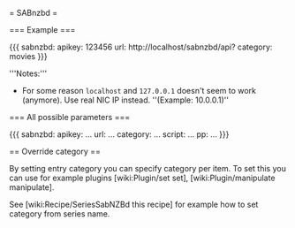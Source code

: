 = SABnzbd =

=== Example ===

{{{
sabnzbd:
  apikey: 123456
  url: http://localhost/sabnzbd/api?
  category: movies
}}}

'''Notes:'''

 * For some reason `localhost` and `127.0.0.1` doesn't seem to work (anymore). Use real NIC IP instead. ''(Example: 10.0.0.1)''

=== All possible parameters ===

{{{
sabnzbd:
  apikey: ...
  url: ...
  category: ...
  script: ...
  pp: ...
}}}

== Override category ==

By setting entry category you can specify category per item. To set this you can use for example plugins [wiki:Plugin/set set], [wiki:Plugin/manipulate manipulate].

See [wiki:Recipe/SeriesSabNZBd this recipe] for example how to set category from series name.